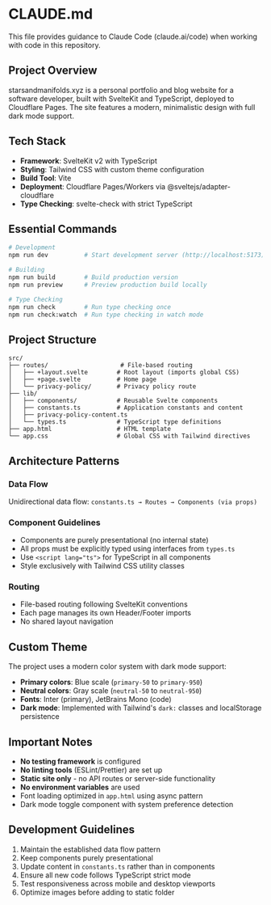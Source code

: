 # CLAUDE.md

This file provides guidance to Claude Code (claude.ai/code) when working with code in this repository.

## Project Overview

starsandmanifolds.xyz is a personal portfolio and blog website for a software developer, built with SvelteKit and TypeScript, deployed to Cloudflare Pages. The site features a modern, minimalistic design with full dark mode support.

## Tech Stack

- **Framework**: SvelteKit v2 with TypeScript
- **Styling**: Tailwind CSS with custom theme configuration
- **Build Tool**: Vite
- **Deployment**: Cloudflare Pages/Workers via @sveltejs/adapter-cloudflare
- **Type Checking**: svelte-check with strict TypeScript

## Essential Commands

```bash
# Development
npm run dev          # Start development server (http://localhost:5173)

# Building
npm run build        # Build production version
npm run preview      # Preview production build locally

# Type Checking
npm run check        # Run type checking once
npm run check:watch  # Run type checking in watch mode
```

## Project Structure

```
src/
├── routes/                    # File-based routing
│   ├── +layout.svelte        # Root layout (imports global CSS)
│   ├── +page.svelte          # Home page
│   └── privacy-policy/       # Privacy policy route
├── lib/
│   ├── components/           # Reusable Svelte components
│   ├── constants.ts          # Application constants and content
│   ├── privacy-policy-content.ts
│   └── types.ts              # TypeScript type definitions
├── app.html                  # HTML template
└── app.css                   # Global CSS with Tailwind directives
```

## Architecture Patterns

### Data Flow
Unidirectional data flow: `constants.ts → Routes → Components (via props)`

### Component Guidelines
- Components are purely presentational (no internal state)
- All props must be explicitly typed using interfaces from `types.ts`
- Use `<script lang="ts">` for TypeScript in all components
- Style exclusively with Tailwind CSS utility classes

### Routing
- File-based routing following SvelteKit conventions
- Each page manages its own Header/Footer imports
- No shared layout navigation

## Custom Theme

The project uses a modern color system with dark mode support:
- **Primary colors**: Blue scale (`primary-50` to `primary-950`)
- **Neutral colors**: Gray scale (`neutral-50` to `neutral-950`)
- **Fonts**: Inter (primary), JetBrains Mono (code)
- **Dark mode**: Implemented with Tailwind's `dark:` classes and localStorage persistence

## Important Notes

- **No testing framework** is configured
- **No linting tools** (ESLint/Prettier) are set up
- **Static site only** - no API routes or server-side functionality
- **No environment variables** are used
- Font loading optimized in `app.html` using async pattern
- Dark mode toggle component with system preference detection

## Development Guidelines

1. Maintain the established data flow pattern
2. Keep components purely presentational
3. Update content in `constants.ts` rather than in components
4. Ensure all new code follows TypeScript strict mode
5. Test responsiveness across mobile and desktop viewports
6. Optimize images before adding to static folder